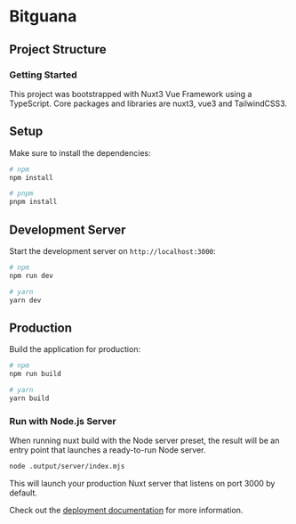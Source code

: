 # Bitguana

## Project Structure

### Getting Started
    
This project was bootstrapped with Nuxt3 Vue Framework using a TypeScript.
Core packages and libraries are nuxt3, vue3 and TailwindCSS3.

## Setup

Make sure to install the dependencies:

```bash
# npm
npm install

# pnpm
pnpm install
```

## Development Server

Start the development server on `http://localhost:3000`:

```bash
# npm
npm run dev

# yarn
yarn dev

```

## Production

Build the application for production:

```bash
# npm
npm run build

# yarn
yarn build
```

### Run with Node.js Server

When running nuxt build with the Node server preset, the result will be an entry point that launches a ready-to-run Node server.

```bash
node .output/server/index.mjs
```

This will launch your production Nuxt server that listens on port 3000 by default.

Check out the [deployment documentation](https://nuxt.com/docs/getting-started/deployment) for more information.
